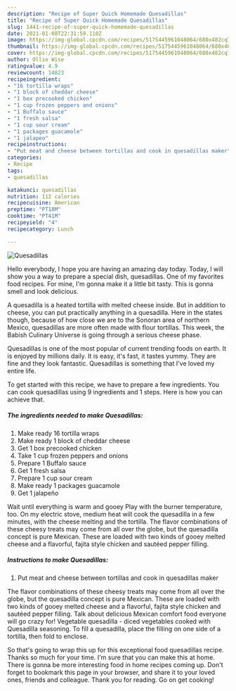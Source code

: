 ```yaml
---
description: "Recipe of Super Quick Homemade Quesadillas"
title: "Recipe of Super Quick Homemade Quesadillas"
slug: 1441-recipe-of-super-quick-homemade-quesadillas
date: 2021-01-08T22:31:59.110Z
image: https://img-global.cpcdn.com/recipes/5175445961048064/680x482cq70/quesadillas-recipe-main-photo.jpg
thumbnail: https://img-global.cpcdn.com/recipes/5175445961048064/680x482cq70/quesadillas-recipe-main-photo.jpg
cover: https://img-global.cpcdn.com/recipes/5175445961048064/680x482cq70/quesadillas-recipe-main-photo.jpg
author: Ollie Wise
ratingvalue: 4.9
reviewcount: 14823
recipeingredient:
- "16 tortilla wraps"
- "1 block of cheddar cheese"
- "1 box precooked chicken"
- "1 cup frozen peppers and onions"
- "1 Buffalo sauce"
- "1 fresh salsa"
- "1 cup sour cream"
- "1 packages guacamole"
- "1 jalapeo"
recipeinstructions:
- "Put meat and cheese between tortillas and cook in quesadillas maker"
categories:
- Recipe
tags:
- quesadillas

katakunci: quesadillas 
nutrition: 112 calories
recipecuisine: American
preptime: "PT18M"
cooktime: "PT41M"
recipeyield: "4"
recipecategory: Lunch

---
```



![Quesadillas](https://img-global.cpcdn.com/recipes/5175445961048064/680x482cq70/quesadillas-recipe-main-photo.jpg)

Hello everybody, I hope you are having an amazing day today. Today, I will show you a way to prepare a special dish, quesadillas. One of my favorites food recipes. For mine, I'm gonna make it a little bit tasty. This is gonna smell and look delicious.

A quesadilla is a heated tortilla with melted cheese inside. But in addition to cheese, you can put practically anything in a quesadilla. Here in the states though, because of how close we are to the Sonoran area of northern Mexico, quesadillas are more often made with flour tortillas. This week, the Babish Culinary Universe is going through a serious cheese phase.

Quesadillas is one of the most popular of current trending foods on earth. It is enjoyed by millions daily. It is easy, it's fast, it tastes yummy. They are fine and they look fantastic. Quesadillas is something that I've loved my entire life.


To get started with this recipe, we have to prepare a few ingredients. You can cook quesadillas using 9 ingredients and 1 steps. Here is how you can achieve that.

<!--inarticleads1-->

##### The ingredients needed to make Quesadillas:

1. Make ready 16 tortilla wraps
1. Make ready 1 block of cheddar cheese
1. Get 1 box precooked chicken
1. Take 1 cup frozen peppers and onions
1. Prepare 1 Buffalo sauce
1. Get 1 fresh salsa
1. Prepare 1 cup sour cream
1. Make ready 1 packages guacamole
1. Get 1 jalapeño


Wait until everything is warm and gooey Play with the burner temperature, too. On my electric stove, medium heat will cook the quesadilla in a few minutes, with the cheese melting and the tortilla. The flavor combinations of these cheesy treats may come from all over the globe, but the quesadilla concept is pure Mexican. These are loaded with two kinds of gooey melted cheese and a flavorful, fajita style chicken and sautéed pepper filling. 

<!--inarticleads2-->

##### Instructions to make Quesadillas:

1. Put meat and cheese between tortillas and cook in quesadillas maker


The flavor combinations of these cheesy treats may come from all over the globe, but the quesadilla concept is pure Mexican. These are loaded with two kinds of gooey melted cheese and a flavorful, fajita style chicken and sautéed pepper filling. Talk about delicious Mexican comfort food everyone will go crazy for! Vegetable quesadilla - diced vegetables cooked with Quesadilla seasoning. To fill a quesadilla, place the filling on one side of a tortilla, then fold to enclose. 

So that's going to wrap this up for this exceptional food quesadillas recipe. Thanks so much for your time. I'm sure that you can make this at home. There is gonna be more interesting food in home recipes coming up. Don't forget to bookmark this page in your browser, and share it to your loved ones, friends and colleague. Thank you for reading. Go on get cooking!
